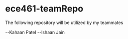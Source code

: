 # ece461-teamRepo
The following repository will be utilized by my teammates

--Kahaan Patel
--Ishaan Jain
